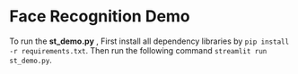 # Face Recognition Demo 

To run the **st_demo.py** , First install all dependency libraries by ``pip install -r requirements.txt``. 
Then run the following command ``streamlit run st_demo.py``.